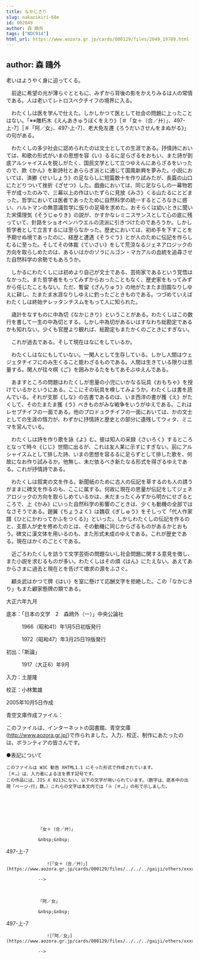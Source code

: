 ```yaml
---
title: なかじきり
slug: nakazikiri-68e
id: 002049
author: 森 鴎外
tags: ["NDC914"]
html_url: https://www.aozora.gr.jp/cards/000129/files/2049_19789.html
---
```


## author: 森 鴎外

老いはようやく身に迫ってくる。

　前途に希望の光が薄らぐとともに、みずから背後の影をかえりみるは人の常情である。人は老いてレトロスペクチイフの境界に入る。

　わたくしは医を学んで仕えた。しかしかつて医として社会の問題に上ったことはない。「※※雕朽木《えんあきゅうぼくをえり》［＃「女＋（合／廾）」、497-上-7］［＃「阿／女」、497-上-7］、老大免左遷《ろうだいさせんをまぬがる》」の句がある。

　わたくしの多少社会に認められたのは文士としての生涯である。抒情詩においては、和歌の形式がいまの思想を容《い》るるに足らざるをおもい、また詩が到底アルシャイスムを脱しがたく、国民文学として立つゆえんにあらざるをいったので、款《かん》を新詩社とあららぎ派とに通じて国風新興を夢みた。小説においては、済勝《せいしょう》の足ならしに短篇数十を作り試みたが、長篇の山口にたどりついて挫折《ざせつ》した。戯曲においては、同じ足ならしの一幕物若干が成ったのみで、三幕以上の作はいたずらに見放《みさ》くる山たるにとどまった。哲学においては医者であったために自然科学の統一するところなきに惑い、ハルトマンの無意識哲学に仮りの足場を求めた。おそらくは幼いときに聞いた宋儒理気《そうじゅりき》の説が、かすかなレミニスサンスとして心の底に残っていて、針路をショオペンハウエルの流派に引きつけたのであろうか。しかし哲学者として立言するには至らなかった。歴史においては、初め手を下すことを予期せぬ境であったのに、経歴と遭遇《そうぐう》とが人のために伝記を作らしむるに至った。そしてその体裁《ていさい》をして荒涼なるジェネアロジックの方向を取らしめたのは、あるいはかのゾラにルゴン・マカアルの血統を追尋させた自然科学の余勢でもあろうか。

　しかるにわたくしには初めより自己が文士である、芸術家であるという覚悟はなかった。また哲学者をもってみずからおったこともなく、歴史家をもってみずから任じたこともない。ただ、暫留《ざんりゅう》の地がたまたま田園なりしゆえに耕し、たまたま水涯なりしゆえに釣ったごときものである。つづめていえばわたくしは終始ヂレッタンチスムをもって人に知られた。

　歳計をなすものに中為切《なかじきり》ということがある。わたくしはこの数行を書して一生の中為切とする。しかし中為切があるいはすなわち総勘定であるかも知れない。少くも官歴より観れば、総勘定もまたかくのごときにすぎない。

　これが過去である。そして現在はなにをしているか。

　わたくしはなにもしていない。一閑人として生存している。しかし人間はウェジェタチイフにのみ生くること能わざるものである。人間は生きている限りは思量する。閑人が往々棋《ご》を囲みかるたをもてあそぶゆえんである。

　あますところの問題はわたくしが思量の小児にいかなる玩具《おもちゃ》を授けているかというにある。ここにその玩具を検してみようか。わたくしは書を読んでいる。それが支那《しな》の古書であるのは、いま西洋の書が獲《え》がたくして、そのたまたま獲《う》べきものがみな戦争をいうがゆえである。これはレセプチイフの一面である。他のプロドュクチイフの一面においては、かの文士としての生涯の惰力が、わずかに抒情詩と歴史との部分に遺残してウィタ、ミニマを営んでいる。

　わたくしは詩を作り歌を詠《よ》む。彼は知人の采録《さいろく》するところとなって時々《じじ》世間に出るが、これは友人某に示すにすぎない。前にアルシャイスムとして排した詩、いまの思想を容るるに足らずとして排した歌を、何故になお作り試みるか。他無し、未だ依るべき新たなる形式を得ざるゆえである。これが抒情詩である。

　わたくしは叙実の文を作る。新聞紙のために古人の伝記を草するのも人の請うがままに碑文を作るのも、ここに属する。何故に現在の思量が伝記をしてジェネアロジックの方向を取らしめているかは、未だまったくみずから明かにせざるところで、上《かみ》にいった自然科学の影響のごときは、少くも動機の全部ではなさそうである。趙翼《ちょうよく》は魏収《ぎしゅう》をそしって「代人作家譜《ひとにかわってかふをつくる》」といった。しかしわたくしの伝記を作るのと、支那人が史を修めたのとは、その動機に同じからざるものがあるかとおもう。碑文に漢文体を用いるのも、また形式未成のゆえである。これが歴史である。現在はかくのごとくである。

　近ごろわたくしを訪うて文学芸術の問題ないし社会問題に関する意見を徴し、また小説を求むるものが多い。わたくしはその煩《はん》にたえない。あえてあからさまに過去と現在とを告げて徴求の源をふさぐ。

　顧炎武はかつて牌《はい》を室に懸けて応酬文字を拒絶した。この「なかじきり」もまた顧家懸牌の類である。

大正六年九月













底本：「日本の文学　2　森鴎外（一）」中央公論社


　　　1966（昭和41）年1月5日初版発行

　　　1972（昭和47）年3月25日19版発行

初出：「斯論」

　　　1917（大正6）年9月

入力：土屋隆

校正：小林繁雄

2005年10月5日作成

青空文庫作成ファイル：

このファイルは、インターネットの図書館、青空文庫(http://www.aozora.gr.jp/)で作られました。入力、校正、制作にあたったのは、ボランティアの皆さんです。











●表記について


	このファイルは W3C 勧告 XHTML1.1 にそった形式で作成されています。
	［＃…］は、入力者による注を表す記号です。
	この作品には、JIS X 0213にない、以下の文字が用いられています。（数字は、底本中の出現「ページ-行」数。）これらの文字は本文内では「※［＃…］」の形で示しました。




		
			
				
				「女＋（合／廾）」
				
				&nbsp;&nbsp;
				
497-上-7				
				
				　　![「女＋（合／廾）」](https://www.aozora.gr.jp/cards/000129/files/../../../gaiji/others/xxxx.png)
				
				-->
			
			
				
				「阿／女」
				
				&nbsp;&nbsp;
				
497-上-7				
				
				　　![「阿／女」](https://www.aozora.gr.jp/cards/000129/files/../../../gaiji/others/xxxx.png)
				
				-->